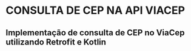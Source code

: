 # CONSULTA DE CEP NA API VIACEP

## Implementação de consulta de CEP no ViaCep utilizando Retrofit e Kotlin
